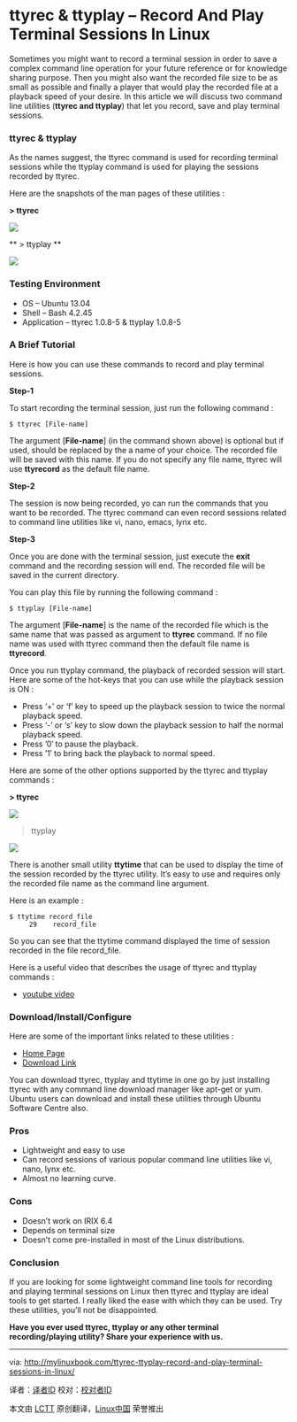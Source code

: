 ttyrec & ttyplay – Record And Play Terminal Sessions In Linux
================================================================================
Sometimes you might want to record a terminal session in order to save a complex command line operation for your future reference or for knowledge sharing purpose. Then you might also want the recorded file size to be as small as possible and finally a player that would play the recorded file at a playback speed of your desire. In this article we will discuss two command line utilities (**ttyrec and ttyplay**) that let you record, save and play terminal sessions.

### ttyrec & ttyplay ###

As the names suggest, the ttyrec command is used for recording terminal sessions while the ttyplay command is used for playing the sessions recorded by ttyrec.

Here are the snapshots of the man pages of these utilities :

**> ttyrec**

![](http://mylinuxbook.com/wp-content/uploads/2013/10/ttyrec-main.png)

** > ttyplay **

![](http://mylinuxbook.com/wp-content/uploads/2013/10/ttyplay-main.png)

### Testing Environment ###

- OS – Ubuntu 13.04
- Shell – Bash 4.2.45
- Application – ttyrec 1.0.8-5 & ttyplay 1.0.8-5

### A Brief Tutorial ###

Here is how you can use these commands to record and play terminal sessions.

**Step-1**

To start recording the terminal session, just run the following command :

    $ ttyrec [File-name]

The argument [**File-name**] (in the command shown above) is optional but if used, should be replaced by the a name of your choice. The recorded file will be saved with this name. If you do not specify any file name, ttyrec will use **ttyrecord** as the default file name.

**Step-2**

The session is now being recorded, yo can run the commands that you want to be recorded. The ttyrec command can even record sessions related to command line utilities like vi, nano, emacs, lynx etc.

**Step-3**

Once you are done with the terminal session, just execute the **exit** command and the recording session will end. The recorded file will be saved in the current directory.

You can play this file by running the following command :

    $ ttyplay [File-name]

The argument [**File-name**] is the name of the recorded file which is the same name that was passed as argument to **ttyrec** command. If no file name was used with ttyrec command then the default file name is **ttyrecord**.

Once you run ttyplay command, the playback of recorded session will start. Here are some of the hot-keys that you can use while the playback session is ON :

- Press ‘+’ or ‘f’ key to speed up the playback session to twice the normal playback speed.
- Press ‘-’ or ‘s’ key to slow down the playback session to half the normal playback speed.
- Press ’0′ to pause the playback.
- Press ’1′ to bring back the playback to normal speed.

Here are some of the other options supported by the ttyrec and ttyplay commands :

**> ttyrec**

![](http://mylinuxbook.com/wp-content/uploads/2013/10/ttyrec-1.png)

> ttyplay

![](http://mylinuxbook.com/wp-content/uploads/2013/10/ttyplay-1.png)

There is another small utility **ttytime** that can be used to display the time of the session recorded by the ttyrec utility. It’s easy to use and requires only the recorded file name as the command line argument.

Here is an example :

    $ ttytime record_file 
         29    record_file

So you can see that the ttytime command displayed the time of session recorded in the file record_file.

Here is a useful video that describes the usage of ttyrec and ttyplay commands :

- [youtube video][1]

### Download/Install/Configure ###

Here are some of the important links related to these utilities :

- [Home Page][2]
- [Download Link][3]

You can download ttyrec, ttyplay and ttytime in one go by just installing ttyrec with any command line download manager like apt-get or yum. Ubuntu users can download and install these utilities through Ubuntu Software Centre also.

### Pros ###

- Lightweight and easy to use
- Can record sessions of various popular command line utilities like vi, nano, lynx etc.
- Almost no learning curve.

### Cons ###

- Doesn’t work on IRIX 6.4
- Depends on terminal size
- Doesn’t come pre-installed in most of the Linux distributions.

### Conclusion ###

If you are looking for some lightweight command line tools for recording and playing terminal sessions on Linux then ttyrec and ttyplay are ideal tools to get started. I really liked the ease with which they can be used. Try these utilities, you’ll not be disappointed.

**Have you ever used ttyrec, ttyplay or any other terminal recording/playing utility? Share your experience with us.**

--------------------------------------------------------------------------------

via: http://mylinuxbook.com/ttyrec-ttyplay-record-and-play-terminal-sessions-in-linux/

译者：[译者ID](https://github.com/译者ID) 校对：[校对者ID](https://github.com/校对者ID)

本文由 [LCTT](https://github.com/LCTT/TranslateProject) 原创翻译，[Linux中国](http://linux.cn/) 荣誉推出

[1]:http://www.youtube.com/embed/7znzFsc0P8M?version=3&rel=1&fs=1&showsearch=0&showinfo=1&iv_load_policy=1&wmode=transparent
[2]:http://0xcc.net/ttyrec/
[3]:http://0xcc.net/ttyrec/